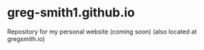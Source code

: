 # greg-smith1.github.io
Repository for my personal website (coming soon) (also located at gregsmith.io)
